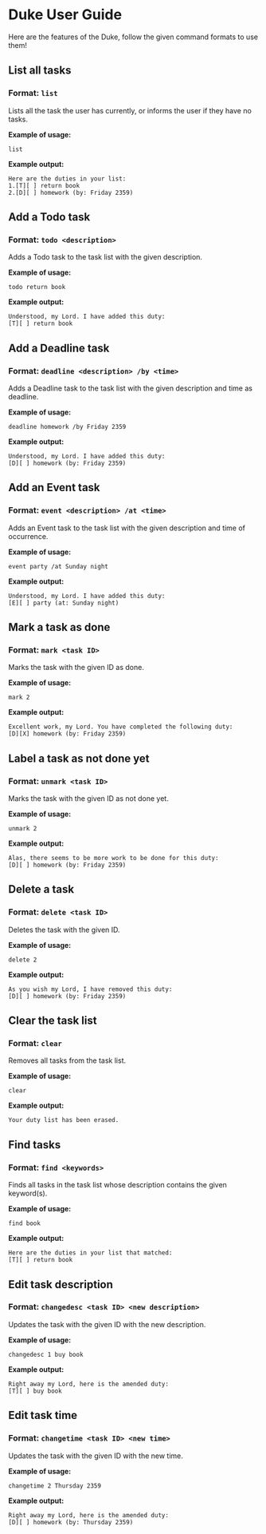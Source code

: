# Duke User Guide

Here are the features of the Duke, follow the given command formats to use them!

## List all tasks

### Format: `list` 

Lists all the task the user has currently, or informs the user if they have no tasks.

**Example of usage:**

`list`

**Example output:**

```
Here are the duties in your list:
1.[T][ ] return book
2.[D][ ] homework (by: Friday 2359)
```

## Add a Todo task

### Format: `todo <description>` 

Adds a Todo task to the task list with the given description.

**Example of usage:** 

`todo return book`

**Example output:**

```
Understood, my Lord. I have added this duty:
[T][ ] return book
```

## Add a Deadline task

### Format: `deadline <description> /by <time>` 

Adds a Deadline task to the task list with the given description and time as deadline.

**Example of usage:** 

`deadline homework /by Friday 2359`

**Example output:**

```
Understood, my Lord. I have added this duty:
[D][ ] homework (by: Friday 2359)
```

## Add an Event task

### Format: `event <description> /at <time>` 

Adds an Event task to the task list with the given description and time of occurrence.

**Example of usage:** 

`event party /at Sunday night`

**Example output:**

```
Understood, my Lord. I have added this duty:
[E][ ] party (at: Sunday night)
```

## Mark a task as done

### Format: `mark <task ID>` 

Marks the task with the given ID as done.

**Example of usage:** 

`mark 2`

**Example output:**

```
Excellent work, my Lord. You have completed the following duty:
[D][X] homework (by: Friday 2359)
```

## Label a task as not done yet

### Format: `unmark <task ID>` 

Marks the task with the given ID as not done yet.

**Example of usage:** 

`unmark 2`

**Example output:**

```
Alas, there seems to be more work to be done for this duty:
[D][ ] homework (by: Friday 2359)
```

## Delete a task

### Format: `delete <task ID>` 

Deletes the task with the given ID.

**Example of usage:** 

`delete 2`

**Example output:**

```
As you wish my Lord, I have removed this duty:
[D][ ] homework (by: Friday 2359)
```

## Clear the task list

### Format: `clear` 

Removes all tasks from the task list.

**Example of usage:** 

`clear`

**Example output:**

```
Your duty list has been erased.
```

## Find tasks

### Format: `find <keywords>` 

Finds all tasks in the task list whose description contains the given keyword(s).

**Example of usage:** 

`find book`

**Example output:**

```
Here are the duties in your list that matched:
[T][ ] return book
```

## Edit task description

### Format: `changedesc <task ID> <new description>` 

Updates the task with the given ID with the new description.

**Example of usage:** 

`changedesc 1 buy book`

**Example output:**

```
Right away my Lord, here is the amended duty:
[T][ ] buy book
```

## Edit task time

### Format: `changetime <task ID> <new time>` 

Updates the task with the given ID with the new time.

**Example of usage:** 

`changetime 2 Thursday 2359`

**Example output:**

```
Right away my Lord, here is the amended duty:
[D][ ] homework (by: Thursday 2359)
```